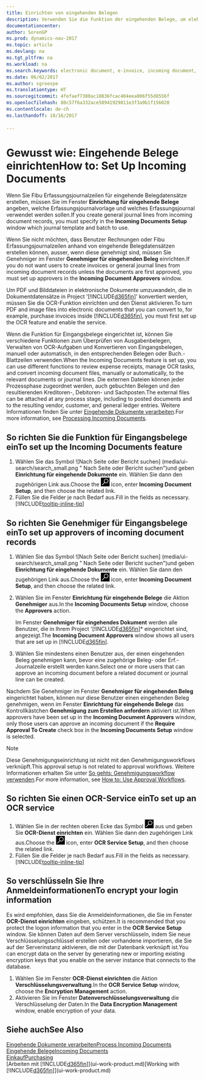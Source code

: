 ```yaml
---
title: Einrichten von eingehenden Belegen
description: Verwenden Sie die Funktion der eingehenden Belege, um elektronische Belege zu erstellen, verwalten Sie OCRaufgaben, importieren Sie Rechnungen und wandeln Sie Bilddateien um.
documentationcenter: 
author: SorenGP
ms.prod: dynamics-nav-2017
ms.topic: article
ms.devlang: na
ms.tgt_pltfrm: na
ms.workload: na
ms.search.keywords: electronic document, e-invoice, incoming document, OCR, ecommerce, document exchange, import invoice
ms.date: 06/02/2017
ms.author: sgroespe
ms.translationtype: HT
ms.sourcegitcommit: 4fefaef7380ac10836fcac404eea006f55d8556f
ms.openlocfilehash: 80c57f6a332ace58941929811e3f3a9b1f156028
ms.contentlocale: de-ch
ms.lasthandoff: 10/16/2017

---
```

# <a name="how-to-set-up-incoming-documents"></a><span data-ttu-id="87938-103">Gewusst wie: Eingehende Belege einrichten</span><span class="sxs-lookup"><span data-stu-id="87938-103">How to: Set Up Incoming Documents</span></span>
<span data-ttu-id="87938-104">Wenn Sie Fibu Erfassungsjournalzeilen für eingehende Belegdatensätze erstellen, müssen Sie im Fenster **Einrichtung für eingehende Belege** angeben, welche Erfassungsjournalvorlage und welches Erfassungsjournal verwendet werden sollen.</span><span class="sxs-lookup"><span data-stu-id="87938-104">If you create general journal lines from incoming document records, you must specify in the **Incoming Documents Setup** window which journal template and batch to use.</span></span>

<span data-ttu-id="87938-105">Wenn Sie nicht möchten, dass Benutzer Rechnungen oder Fibu Erfassungsjournalzeilen anhand von eingehende Belegdatensätzen erstellen können, ausser, wenn diese genehmigt sind, müssen Sie Genehmiger im Fenster **Genehmiger für eingehenden Beleg** einrichten.</span><span class="sxs-lookup"><span data-stu-id="87938-105">If you do not want users to create invoices or general journal lines from incoming document records unless the documents are first approved, you must set up approvers in the **Incoming Document Approvers** window.</span></span>

<span data-ttu-id="87938-106">Um PDF und Bilddateien in elektronische Dokumente umzuwandeln, die in Dokumentdatensätze in Project '[!INCLUDE[d365fin](includes/d365fin_md.md)]' konvertiert werden, müssen Sie die OCR-Funktion einrichten und den Dienst aktivieren.</span><span class="sxs-lookup"><span data-stu-id="87938-106">To turn PDF and image files into electronic documents that you can convert to, for example, purchase invoices inside [!INCLUDE[d365fin](includes/d365fin_md.md)], you must first set up the OCR feature and enable the service.</span></span>

<span data-ttu-id="87938-107">Wenn die Funktion für Eingangsbelege eingerichtet ist, können Sie verschiedene Funktionen zum Überprüfen von Ausgabenbelegen, Verwalten von OCR-Aufgaben und Konvertieren von Eingangsbelegen, manuell oder automatisch, in den entsprechenden Belegen oder Buch.-Blattzeilen verwenden.</span><span class="sxs-lookup"><span data-stu-id="87938-107">When the Incoming Documents feature is set up, you can use different functions to review expense receipts, manage OCR tasks, and convert incoming document files, manually or automatically, to the relevant documents or journal lines.</span></span> <span data-ttu-id="87938-108">Die externen Dateien können jeder Prozessphase zugeordnet werden, auch gebuchten Belegen und den resultierenden Kreditoren-, Debitoren- und Sachposten.</span><span class="sxs-lookup"><span data-stu-id="87938-108">The external files can be attached at any process stage, including to posted documents and to the resulting vendor, customer, and general ledger entries.</span></span> <span data-ttu-id="87938-109">Weitere Informationen finden Sie unter [Eingehende Dokumente verarbeiten](across-process-income-documents.md).</span><span class="sxs-lookup"><span data-stu-id="87938-109">For more information, see [Processing Incoming Documents](across-process-income-documents.md).</span></span>

## <a name="to-set-up-the-incoming-documents-feature"></a><span data-ttu-id="87938-110">So richten Sie die Funktion für Eingangsbelege ein</span><span class="sxs-lookup"><span data-stu-id="87938-110">To set up the Incoming Documents feature</span></span>
1. <span data-ttu-id="87938-111">Wählen Sie das Symbol ![Nach Seite oder Bericht suchen] (media/ui-search/search_small.png " Nach Seite oder Bericht suchen")und geben **Einrichtung für eingehende Dokumente** ein. Wählen Sie dann den zugehörigen Link aus.</span><span class="sxs-lookup"><span data-stu-id="87938-111">Choose the ![Search for Page or Report](media/ui-search/search_small.png "Search for Page or Report icon") icon, enter **Incoming Document Setup**, and then choose the related link.</span></span>
2. <span data-ttu-id="87938-112">Füllen Sie die Felder je nach Bedarf aus.</span><span class="sxs-lookup"><span data-stu-id="87938-112">Fill in the fields as necessary.</span></span> [!INCLUDE[tooltip-inline-tip](includes/tooltip-inline-tip_md.md)]

## <a name="to-set-up-approvers-of-incoming-document-records"></a><span data-ttu-id="87938-113">So richten Sie Genehmiger für Eingangsbelege ein</span><span class="sxs-lookup"><span data-stu-id="87938-113">To set up approvers of incoming document records</span></span>
1. <span data-ttu-id="87938-114">Wählen Sie das Symbol ![Nach Seite oder Bericht suchen] (media/ui-search/search_small.png " Nach Seite oder Bericht suchen")und geben **Einrichtung für eingehende Dokumente** ein. Wählen Sie dann den zugehörigen Link aus.</span><span class="sxs-lookup"><span data-stu-id="87938-114">Choose the ![Search for Page or Report](media/ui-search/search_small.png "Search for Page or Report icon") icon, enter **Incoming Document Setup**, and then choose the related link.</span></span>  
2. <span data-ttu-id="87938-115">Wählen Sie im Fenster **Einrichtung für eingehende Belege** die Aktion **Genehmiger** aus.</span><span class="sxs-lookup"><span data-stu-id="87938-115">In the **Incoming Documents Setup** window, choose the **Approvers** action.</span></span>

    <span data-ttu-id="87938-116">Im Fenster **Genehmiger für eingehendes Dokument** werden alle Benutzer, die in Ihrem Project '[!INCLUDE[d365fin](includes/d365fin_md.md)]* eingerichtet sind, angezeigt.</span><span class="sxs-lookup"><span data-stu-id="87938-116">The **Incoming Document Approvers** window shows all users that are set up in [!INCLUDE[d365fin](includes/d365fin_md.md)].</span></span>  
3. <span data-ttu-id="87938-117">Wählen Sie mindestens einen Benutzer aus, der einen eingehenden Beleg genehmigen kann, bevor eine zugehörige Beleg- oder Erf.-Journalzeile erstellt werden kann.</span><span class="sxs-lookup"><span data-stu-id="87938-117">Select one or more users that can approve an incoming document before a related document or journal line can be created.</span></span>

<span data-ttu-id="87938-118">Nachdem Sie Genehmiger im Fenster **Genehmiger für eingehenden Beleg** eingerichtet haben, können nur diese Benutzer einen eingehenden Beleg genehmigen, wenn im Fenster **Einrichtung für eingehende Belege** das Kontrollkästchen **Genehmigung zum Erstellen anfordern** aktiviert ist.</span><span class="sxs-lookup"><span data-stu-id="87938-118">When approvers have been set up in the **Incoming Document Approvers** window, only those users can approve an incoming document if the **Require Approval To Create** check box in the **Incoming Documents Setup** window is selected.</span></span>

> [!NOTE]  
>   <span data-ttu-id="87938-119">Diese Genehmigungseinrichtung ist nicht mit den Genehmigungsworkflows verknüpft.</span><span class="sxs-lookup"><span data-stu-id="87938-119">This approval setup is not related to approval workflows.</span></span> <span data-ttu-id="87938-120">Weitere Informationen erhalten Sie unter [So gehts: Genehmigungsworkflow verwenden](across-how-use-approval-workflows.md).</span><span class="sxs-lookup"><span data-stu-id="87938-120">For more information, see [How to: Use Approval Workflows](across-how-use-approval-workflows.md).</span></span>

## <a name="to-set-up-an-ocr-service"></a><span data-ttu-id="87938-121">So richten Sie einen OCR-Service ein</span><span class="sxs-lookup"><span data-stu-id="87938-121">To set up an OCR service</span></span>
1. <span data-ttu-id="87938-122">Wählen Sie in der rechten oberen Ecke das Symbol ![Nach Seite oder Bericht suchen](media/ui-search/search_small.png "Nach Seite oder Bericht suchen") aus und geben Sie **OCR-Dienst einrichten** ein. Wählen Sie dann den zugehörigen Link aus.</span><span class="sxs-lookup"><span data-stu-id="87938-122">Choose the ![Search for Page or Report](media/ui-search/search_small.png "Search for Page or Report icon") icon, enter **OCR Service Setup**, and then choose the related link.</span></span>
2. <span data-ttu-id="87938-123">Füllen Sie die Felder je nach Bedarf aus.</span><span class="sxs-lookup"><span data-stu-id="87938-123">Fill in the fields as necessary.</span></span> [!INCLUDE[tooltip-inline-tip](includes/tooltip-inline-tip_md.md)]

## <a name="to-encrypt-your-login-information"></a><span data-ttu-id="87938-124">So verschlüsseln Sie Ihre Anmeldeinformationen</span><span class="sxs-lookup"><span data-stu-id="87938-124">To encrypt your login information</span></span>
<span data-ttu-id="87938-125">Es wird empfohlen, dass Sie die Anmeldeinformationen, die Sie im Fenster **OCR-Dienst einrichten** eingeben, schützen.</span><span class="sxs-lookup"><span data-stu-id="87938-125">It is recommended that you protect the logon information that you enter in the **OCR Service Setup** window.</span></span> <span data-ttu-id="87938-126">Sie können Daten auf dem Server verschlüsseln, indem Sie neue Verschlüsselungsschlüssel erstellen oder vorhandene importieren, die Sie auf der Serverinstanz aktivieren, die mit der Datenbank verknüpft ist.</span><span class="sxs-lookup"><span data-stu-id="87938-126">You can encrypt data on the server by generating new or importing existing encryption keys that you enable on the server instance that connects to the database.</span></span>

1. <span data-ttu-id="87938-127">Wählen Sie im Fenster **OCR-Dienst einrichten** die Aktion **Verschlüsselungsverwaltung**.</span><span class="sxs-lookup"><span data-stu-id="87938-127">In the **OCR Service Setup** window, choose the **Encryption Management** action.</span></span>
2. <span data-ttu-id="87938-128">Aktivieren Sie im Fenster **Datenverschlüsselungsverwaltung** die Verschlüsselung der Daten.</span><span class="sxs-lookup"><span data-stu-id="87938-128">In the **Data Encryption Management** window, enable encryption of your data.</span></span>

## <a name="see-also"></a><span data-ttu-id="87938-129">Siehe auch</span><span class="sxs-lookup"><span data-stu-id="87938-129">See Also</span></span>
[<span data-ttu-id="87938-130">Eingehende Dokumente verarbeiten</span><span class="sxs-lookup"><span data-stu-id="87938-130">Process Incoming Documents</span></span>](across-process-income-documents.md)  
[<span data-ttu-id="87938-131">Eingehende Belege</span><span class="sxs-lookup"><span data-stu-id="87938-131">Incoming Documents</span></span>](across-income-documents.md)  
[<span data-ttu-id="87938-132">Einkauf</span><span class="sxs-lookup"><span data-stu-id="87938-132">Purchasing</span></span>](purchasing-manage-purchasing.md)  
<span data-ttu-id="87938-133">[Arbeiten mit [!INCLUDE[d365fin](includes/d365fin_md.md)]](ui-work-product.md)</span><span class="sxs-lookup"><span data-stu-id="87938-133">[Working with [!INCLUDE[d365fin](includes/d365fin_md.md)]](ui-work-product.md)</span></span>

